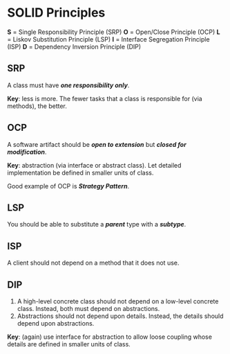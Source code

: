 # SOLID Principles
**S** = Single Responsibility Principle (SRP)
**O** = Open/Close Principle (OCP)
**L** = Liskov Substitution Principle (LSP)
**I** = Interface Segregation Principle (ISP)
**D** = Dependency Inversion Principle (DIP)

## SRP
A class must have ***one responsibility only***.

**Key**: less is more. The fewer tasks that a class is responsible for (via methods), the better. 

## OCP
A software artifact should be ***open to extension*** but ***closed for modification***.

**Key**: abstraction (via interface or abstract class). Let detailed implementation be defined in smaller units of class.

Good example of OCP is ***Strategy Pattern***.

## LSP
You should be able to substitute a ***parent*** type with a ***subtype***.

## ISP
A client should not depend on a method that it does not use.

## DIP
1. A high-level concrete class should not depend on a low-level concrete class. Instead, both must depend on abstractions.
2. Abstractions should not depend upon details. Instead, the details should depend upon abstractions.

**Key**: (again) use interface for abstraction to allow loose coupling whose details are defined in smaller units of class.